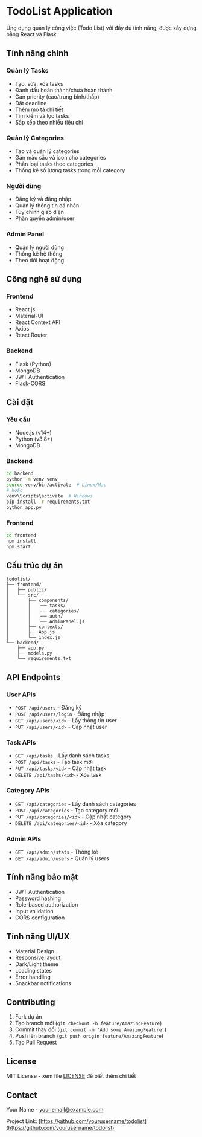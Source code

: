 # TodoList Application

Ứng dụng quản lý công việc (Todo List) với đầy đủ tính năng, được xây dựng bằng React và Flask.

## Tính năng chính

### Quản lý Tasks
- Tạo, sửa, xóa tasks
- Đánh dấu hoàn thành/chưa hoàn thành
- Gán priority (cao/trung bình/thấp)
- Đặt deadline
- Thêm mô tả chi tiết
- Tìm kiếm và lọc tasks
- Sắp xếp theo nhiều tiêu chí

### Quản lý Categories
- Tạo và quản lý categories
- Gán màu sắc và icon cho categories
- Phân loại tasks theo categories
- Thống kê số lượng tasks trong mỗi category

### Người dùng
- Đăng ký và đăng nhập
- Quản lý thông tin cá nhân
- Tùy chỉnh giao diện
- Phân quyền admin/user

### Admin Panel
- Quản lý người dùng
- Thống kê hệ thống
- Theo dõi hoạt động

## Công nghệ sử dụng

### Frontend
- React.js
- Material-UI
- React Context API
- Axios
- React Router

### Backend
- Flask (Python)
- MongoDB
- JWT Authentication
- Flask-CORS

## Cài đặt

### Yêu cầu
- Node.js (v14+)
- Python (v3.8+)
- MongoDB

### Backend
```bash
cd backend
python -m venv venv
source venv/bin/activate  # Linux/Mac
# hoặc
venv\Scripts\activate  # Windows
pip install -r requirements.txt
python app.py
```

### Frontend
```bash
cd frontend
npm install
npm start
```

## Cấu trúc dự án

```
todolist/
├── frontend/
│   ├── public/
│   └── src/
│       ├── components/
│       │   ├── tasks/
│       │   ├── categories/
│       │   ├── auth/
│       │   └── AdminPanel.js
│       ├── contexts/
│       ├── App.js
│       └── index.js
└── backend/
    ├── app.py
    ├── models.py
    └── requirements.txt
```

## API Endpoints

### User APIs
- `POST /api/users` - Đăng ký
- `POST /api/users/login` - Đăng nhập
- `GET /api/users/<id>` - Lấy thông tin user
- `PUT /api/users/<id>` - Cập nhật user

### Task APIs
- `GET /api/tasks` - Lấy danh sách tasks
- `POST /api/tasks` - Tạo task mới
- `PUT /api/tasks/<id>` - Cập nhật task
- `DELETE /api/tasks/<id>` - Xóa task

### Category APIs
- `GET /api/categories` - Lấy danh sách categories
- `POST /api/categories` - Tạo category mới
- `PUT /api/categories/<id>` - Cập nhật category
- `DELETE /api/categories/<id>` - Xóa category

### Admin APIs
- `GET /api/admin/stats` - Thống kê
- `GET /api/admin/users` - Quản lý users

## Tính năng bảo mật

- JWT Authentication
- Password hashing
- Role-based authorization
- Input validation
- CORS configuration

## Tính năng UI/UX

- Material Design
- Responsive layout
- Dark/Light theme
- Loading states
- Error handling
- Snackbar notifications

## Contributing

1. Fork dự án
2. Tạo branch mới (`git checkout -b feature/AmazingFeature`)
3. Commit thay đổi (`git commit -m 'Add some AmazingFeature'`)
4. Push lên branch (`git push origin feature/AmazingFeature`)
5. Tạo Pull Request

## License

MIT License - xem file [LICENSE](LICENSE) để biết thêm chi tiết

## Contact

Your Name - your.email@example.com

Project Link: [https://github.com/yourusername/todolist](https://github.com/yourusername/todolist)
